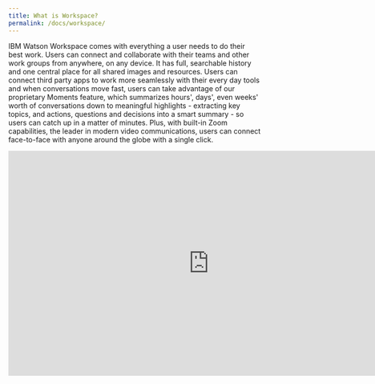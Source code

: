 ```yaml
---
title: What is Workspace?
permalink: /docs/workspace/
---
```


IBM Watson Workspace comes with everything a user needs to do their best work. Users can connect and collaborate with their teams and other work groups from anywhere, on any device. It has full, searchable history and one central place for all shared images and resources. Users can connect third party apps to work more seamlessly with their every day tools and when conversations move fast, users can take advantage of our proprietary Moments feature, which summarizes hours', days', even weeks' worth of conversations down to meaningful highlights - extracting key topics, and actions, questions and decisions into a smart summary - so users can catch up in a matter of minutes. Plus, with built-in Zoom capabilities, the leader in modern video communications, users can connect face-to-face with anyone around the globe with a single click.
<br/>

<iframe width="800" height="450" src="https://www.youtube.com/embed/yrjqw4wZMio?rel=0" frameborder="0" allow="autoplay; encrypted-media" allowfullscreen></iframe>
